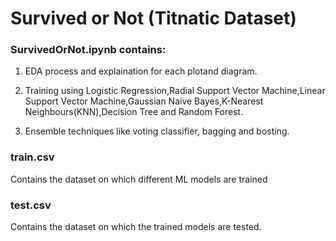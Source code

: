 # Survived or Not (Titnatic Dataset)

### SurvivedOrNot.ipynb contains:

1. EDA process and explaination for each plotand diagram.

2. Training using Logistic Regression,Radial Support Vector Machine,Linear Support Vector Machine,Gaussian Naive Bayes,K-Nearest Neighbours(KNN),Decision Tree and Random Forest.

3. Ensemble techniques like voting classifier, bagging and bosting.

### train.csv

Contains the dataset on which different ML models are trained

### test.csv

Contains the dataset on which the trained models are tested.
